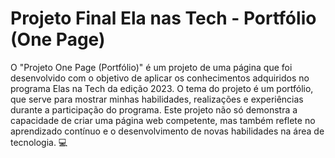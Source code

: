 # Projeto Final Ela nas Tech - Portfólio (One Page)

O "Projeto One Page (Portfólio)" é um projeto de uma página que foi desenvolvido com o objetivo de aplicar os conhecimentos adquiridos no programa Elas na Tech da edição 2023. O tema do projeto é um portfólio, que serve para mostrar minhas habilidades, realizações e experiências durante a participação do programa. Este projeto não só demonstra a capacidade de criar uma página web competente, mas também reflete no aprendizado contínuo e o desenvolvimento de novas habilidades na área de tecnologia. 💻
